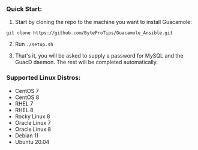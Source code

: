 ### Quick Start:

1. Start by cloning the repo to the machine you want to install Guacamole: 

`git clone https://github.com/ByteProTips/Guacamole_Ansible.git`

2. Run `./setup.sh`

3. That's it, you will be asked to supply a password for MySQL and the GuacD daemon.  The rest will be completed automatically.

### Supported Linux Distros:
- CentOS 7
- CentOS 8
- RHEL 7
- RHEL 8
- Rocky Linux 8
- Oracle Linux 7
- Oracle Linux 8
- Debian 11
- Ubuntu 20.04


